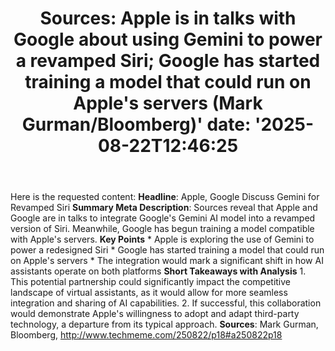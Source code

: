 ﻿---
title: "Sources: Apple is in talks with Google about using Gemini to power a revamped Siri; Google has started training a model that could run on Apple's servers (Mark Gurman/Bloomberg)'
date: '2025-08-22T12:46:25"
category: "Markets"
summary: ""
slug: "sources apple is in talks with google about using gemini to "
source_urls:
  - "http://www.techmeme.com/250822/p18#a250822p18"
seo:
  title: "Sources: Apple is in talks with Google about using Gemini to power a revamped Siri; Google has started training a model that could run on Apple's servers (Mark Gurman/Bloomberg) | Hash n Hedge'
  description: '"
  keywords: ["news", "markets", "brief"]
---
Here is the requested content:  **Headline**: Apple, Google Discuss Gemini for Revamped Siri  **Summary Meta Description**: Sources reveal that Apple and Google are in talks to integrate Google's Gemini AI model into a revamped version of Siri. Meanwhile, Google has begun training a model compatible with Apple's servers.  **Key Points**  * Apple is exploring the use of Gemini to power a redesigned Siri * Google has started training a model that could run on Apple's servers * The integration would mark a significant shift in how AI assistants operate on both platforms  **Short Takeaways with Analysis**  1. This potential partnership could significantly impact the competitive landscape of virtual assistants, as it would allow for more seamless integration and sharing of AI capabilities. 2. If successful, this collaboration would demonstrate Apple's willingness to adopt and adapt third-party technology, a departure from its typical approach.  **Sources**: Mark Gurman, Bloomberg, http://www.techmeme.com/250822/p18#a250822p18 
